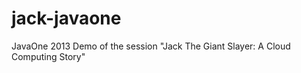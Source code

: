jack-javaone
===========

JavaOne 2013 Demo of the session "Jack The Giant Slayer: A Cloud Computing Story"
